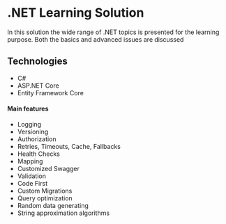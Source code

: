 # .NET Learning Solution

In this solution the wide range of .NET topics is presented for the learning purpose. 
Both the basics and advanced issues are discussed 

## Technologies

* C#
* ASP.NET Core 
* Entity Framework Core

#### Main features
* Logging
* Versioning
* Authorization 
* Retries, Timeouts, Cache, Fallbacks
* Health Checks
* Mapping
* Customized Swagger
* Validation
* Code First 
* Custom Migrations
* Query optimization
* Random data generating
* String approximation algorithms